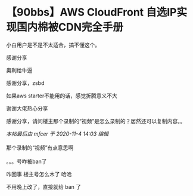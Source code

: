 # 【90bbs】AWS CloudFront 自选IP实现国内棉被CDN完全手册


小白用户是不是不太适合，搞不懂这个。

感谢分享

奥利给牛逼

感谢分享，zsbd

如果aws starter不能用的话，感觉折腾意义不大

谢谢大佬热心分享

感谢分享，请问楼主那个录制的“视频”是怎么录制的？居然还可以复制内容。。<img id="aimg_uRXyu" onclick="zoom(this, this.src, 0, 0, 0)" class="zoom" src="https://cdn.jsdelivr.net/gh/hishis/forum-master/public/images/patch.gif" onmouseover="img_onmouseoverfunc(this)" onload="thumbImg(this)" border="0" alt="" />

<i class="pstatus"> 本帖最后由 mfcer 于 2020-11-4 14:03 编辑 </i><br />
<br />
那个录制的“视频”有点意思啊<img src="static/image/smiley/default/lol.gif" smilieid="12" border="0" alt="" /><br />
<br />
。。。号咋被ban了

咋回事 楼主号怎么木了 哈哈

不用晚上改了，直接就给 ban 了<img src="static/image/smiley/yct/010.gif" smilieid="41" border="0" alt="" />
